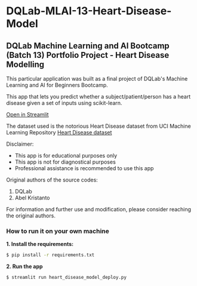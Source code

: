 # DQLab-MLAI-13-Heart-Disease-Model
## DQLab Machine Learning and AI Bootcamp (Batch 13) Portfolio Project - Heart Disease Modelling

This particular application was built as a final project of DQLab's Machine Learning and AI for Beginners Bootcamp.

This app that lets you predict whether a subject/patient/person has a heart disease given a set of inputs using scikit-learn.

[Open in Streamlit](https://dqlab-mlai-13-heart-disease-model-azuxeufvscvfz45vam6r8j.streamlit.app/)

The dataset used is the notorious Heart Disease dataset from UCI Machine Learning Repository
[Heart Disease dataset](https://archive.ics.uci.edu/dataset/45/heart+disease)

Disclaimer:
- This app is for educational purposes only
- This app is not for diagnostical purposes
- Professional assistance is recommended to use this app

Original authors of the source codes:
1. DQLab
2. Abel Kristanto

For information and further use and modification, please consider reaching the original authors.


### How to run it on your own machine

**1. Install the requirements:**

```bash
$ pip install -r requirements.txt
```

**2. Run the app**

```bash
$ streamlit run heart_disease_model_deploy.py
```
